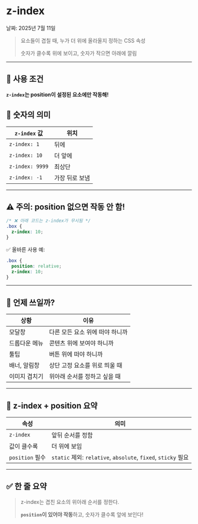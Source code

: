 # z-index

날짜: 2025년 7월 11일

> 요소들이 겹칠 때, 누가 더 위에 올라올지 정하는 CSS 속성
> 
> 
> 숫자가 클수록 위에 보이고, 숫자가 작으면 아래에 깔림
> 

---

## 🎯 사용 조건

**`z-index`는 position이 설정된 요소에만 작동해!**

## 🔢 숫자의 의미

| `z-index` 값 | 위치 |
| --- | --- |
| `z-index: 1` | 뒤에 |
| `z-index: 10` | 더 앞에 |
| `z-index: 9999` | 최상단 |
| `z-index: -1` | 가장 뒤로 보냄 |

---

## ⚠️ 주의: position 없으면 작동 안 함!

```css
/* ❌ 아래 코드는 z-index가 무시됨 */
.box {
  z-index: 10;
}

```

✅ 올바른 사용 예:

```css
.box {
  position: relative;
  z-index: 10;
}

```

---

## 🎁 언제 쓰일까?

| 상황 | 이유 |
| --- | --- |
| 모달창 | 다른 모든 요소 위에 떠야 하니까 |
| 드롭다운 메뉴 | 콘텐츠 위에 보여야 하니까 |
| 툴팁 | 버튼 위에 떠야 하니까 |
| 배너, 알림창 | 상단 고정 요소를 위로 띄울 때 |
| 이미지 겹치기 | 위아래 순서를 정하고 싶을 때 |

---

## 🧱 z-index + position 요약

| 속성 | 의미 |
| --- | --- |
| `z-index` | 앞뒤 순서를 정함 |
| 값이 클수록 | 더 위에 보임 |
| `position` 필수 | `static` 제외: `relative`, `absolute`, `fixed`, `sticky` 필요 |

---

## ✅ 한 줄 요약

> z-index는 겹친 요소의 위아래 순서를 정한다.
> 
> 
> **`position`이 있어야 작동**하고, 숫자가 클수록 앞에 보인다!
>